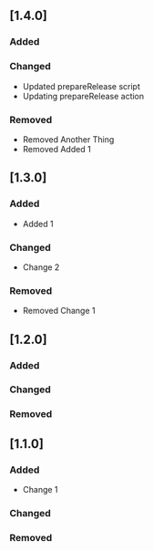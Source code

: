 ## [1.4.0]

### Added


### Changed

- Updated prepareRelease script
- Updating prepareRelease action

### Removed

- Removed Another Thing
- Removed Added 1

## [1.3.0]

### Added

- Added 1

### Changed

- Change 2

### Removed

- Removed Change 1

## [1.2.0]

### Added


### Changed


### Removed


## [1.1.0]

### Added

- Change 1

### Changed


### Removed


